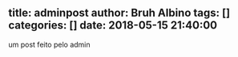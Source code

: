 title: adminpost
author: Bruh Albino
tags: []
categories: []
date: 2018-05-15 21:40:00
---
um post feito pelo admin